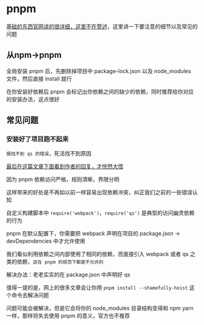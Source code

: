 # pnpm
[基础的东西官网讲的很详细，这里不在赘述](https://www.pnpm.cn/installation)，这里讲一下要注意的细节以及常见的问题
## 从npm->pnpm
全局安装 pnpm 后，先删除掉项目中 package-lock.json 以及 node_modules 文件，然后直接 install 就行

在你安装好依赖后 pnpm 会标记出你依赖之间的缺少的依赖，同时推荐给你对应的安装办法，这点很好
## 常见问题
### 安装好了项目跑不起来
`报找不到 qs 的错误`，死活找不到原因

[最后在这篇文章下面看到作者的回复，才恍然大悟](https://zhuanlan.zhihu.com/p/546400909)

因为 pnpm 依赖访问严格，规则清晰，界限分明

这样带来的好处是不再如以前一样容易出现依赖冲突，纠正我们之前的一些错误认知

自定义构建脚本中 `require('webpack')`，`require('qs')` 是典型的访问幽灵依赖的行为

pnpm 在默认配置下，你需要把 webpack 声明在项目的 package.json -> devDependencies 中才允许使用

我们看似利用依赖之间内部使用了相同的依赖，而直接引入 webpack 或者 qs 之类的依赖，`这在 pnpm 的规范下都是不允许的`

解决办法：老老实实的在 package.json 中声明好 qs

值得一提的是，网上的很多文章会让你用 `pnpm install --shamefully-hoist` 这个命令去解决问题

问题可能会被解决，但是它会将你的 node_modules 目录结构变得和 npm yarn 一样，那样将失去使用 pnpm 的意义，官方也不推荐